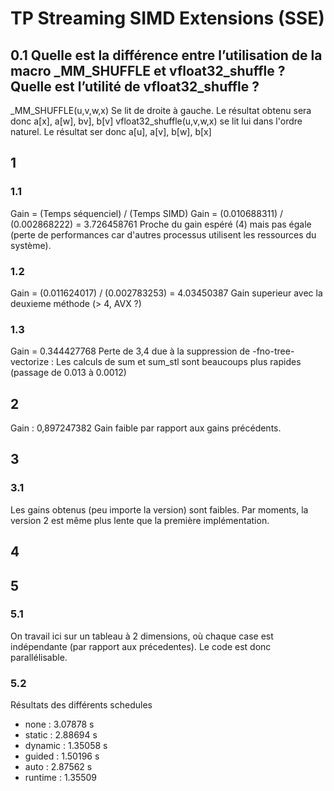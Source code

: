 # TP Streaming SIMD Extensions (SSE)

## 0.1 Quelle est la différence entre l’utilisation de la macro _MM_SHUFFLE et vfloat32_shuffle ? Quelle est l’utilité de vfloat32_shuffle ?

_MM_SHUFFLE(u,v,w,x) Se lit de droite à gauche. Le résultat obtenu sera donc a[x], a[w], bv], b[v]
vfloat32_shuffle(u,v,w,x) se lit lui dans l'ordre naturel. Le résultat ser donc a[u], a[v], b[w], b[x]

## 1

### 1.1
Gain = (Temps séquenciel) / (Temps SIMD)
Gain = (0.010688311) / (0.002868222) = 3.726458761 
Proche du gain espéré (4) mais pas égale (perte de performances car d'autres processus utilisent les ressources du système).

### 1.2
Gain = (0.011624017) / (0.002783253) = 4.03450387
Gain superieur avec la deuxieme méthode (> 4, AVX ?)

### 1.3
Gain = 0.344427768
Perte de 3,4 due à la suppression de -fno-tree-vectorize :
Les calculs de sum et sum_stl sont beaucoups plus rapides (passage de 0.013 à 0.0012)

## 2

Gain : 0,897247382
Gain faible par rapport aux gains précédents.

## 3 

### 3.1 
Les gains obtenus (peu importe la version) sont faibles. Par moments, la version 2 est même plus lente que la première implémentation.

## 4

## 5 

### 5.1
On travail ici sur un tableau à 2 dimensions, où chaque case est indépendante (par rapport aux précedentes). Le code est donc parallélisable.

### 5.2
Résultats des différents schedules
- none : 3.07878 s
- static : 2.88694 s
- dynamic : 1.35058 s
- guided : 1.50196 s
- auto : 2.87562 s
- runtime : 1.35509